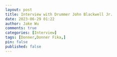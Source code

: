 ```yaml
---
layout: post
title: Interview with Drummer John Blackwell Jr.
date: 2023-06-29 01:22
author: Jake Wu
comments: true
categories: [Interview]
tags: [Donner,Donner Fika,]
pin: false
published: false
---
```

